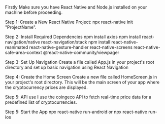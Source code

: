 Firstly Make sure you have React Native and Node.js installed on your machine before proceeding.

Step 1: Create a New React Native Project:
npx react-native init "ProjectName".

Step 2: Install Required Dependencies
npm install axios
npm install react-navigation/native react-navigation/stack
npm install react-native-reanimated react-native-gesture-handler react-native-screens react-native-safe-area-context @react-native-community/viewpager

Step 3: Set Up Navigation
Create a file called App.js in your project's root directory and set up basic navigation using React Navigation

Step 4: Create the Home Screen
Create a new file called HomeScreen.js in your project's root directory. This will be the main screen of your app where the cryptocurrency prices are displayed.

Step 5: API use
I use the coingeco API to fetch real-time price data for a predefined list of cryptocurrencies.

Step 5: Start the App
npx react-native run-android
or
npx react-native run-ios



